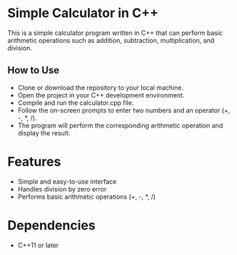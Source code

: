 # Simple Calculator in C++
This is a simple calculator program written in C++ that can perform basic arithmetic operations such as addition, subtraction, multiplication, and division.

## How to Use
- Clone or download the repository to your local machine.
- Open the project in your C++ development environment.
- Compile and run the calculator.cpp file.
- Follow the on-screen prompts to enter two numbers and an operator (+, -, *, /).
- The program will perform the corresponding arithmetic operation and display the result.

# Features
- Simple and easy-to-use interface
- Handles division by zero error
- Performs basic arithmetic operations (+, -, *, /)

# Dependencies
- C++11 or later
